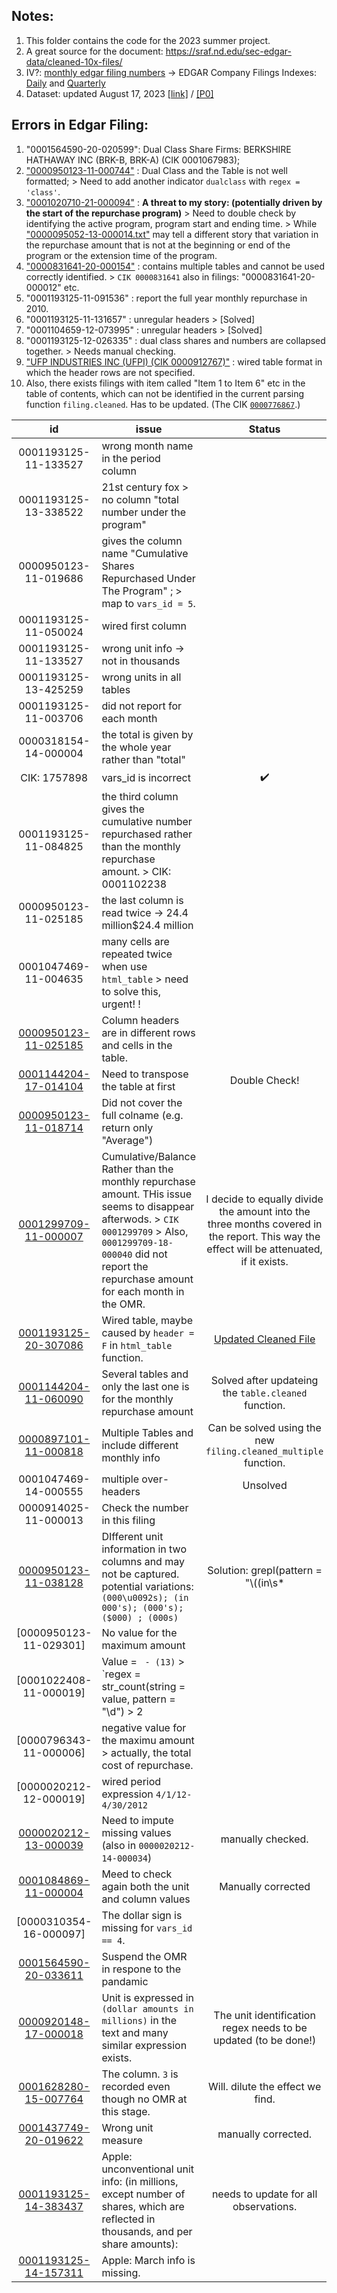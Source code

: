 ## Notes: 
1. This folder contains the code for the 2023 summer project.
2. A great source for the document: https://sraf.nd.edu/sec-edgar-data/cleaned-10x-files/
3. IV?: [monthly edgar filing numbers](https://www.sec.gov/about/sec-docket.shtml) -> EDGAR Company Filings Indexes: [Daily](https://www.sec.gov/Archives/edgar/daily-index/) and [Quarterly](https://www.sec.gov/Archives/edgar/full-index/)
4. Dataset: updated August 17, 2023 [[link]](https:/hongyileoxu.github.io/research/RepurchaseProject/ShaRep_AIA_merge_Aug17_2023.csv) / [[P0]](https:/hongyileoxu.github.io/research/RepurchaseProject/Repurchase_BBAIA_merge_v1b.html)






## Errors in Edgar Filing: 
1. "0001564590-20-020599": Dual Class Share Firms: BERKSHIRE HATHAWAY INC (BRK-B, BRK-A) (CIK 0001067983);
2. ["0000950123-11-000744"](https://www.sec.gov/Archives/edgar/data/5133/000095012311000744/0000950123-11-000744.txt) : Dual Class and the Table is not well formatted; > Need to add another indicator `dualclass` with `regex = 'class'`.
3. ["0001020710-21-000094"](https://www.sec.gov/Archives/edgar/data/1020710/000102071021000094/0001020710-21-000094.txt) : **A threat to my story: (potentially driven by the start of the repurchase program)** > Need to double check by identifying the active program, program start and ending time. > While ["0000095052-13-000014.txt"](https://www.sec.gov/Archives/edgar/data/95052/000009505213000014/0000095052-13-000014.txt) may tell a different story that variation in the repurchase amount that is not at the beginning or end of the program or the extension time of the program.
4. ["0000831641-20-000154"](https://www.sec.gov/Archives/edgar/data/831641/000083164120000154/0000831641-20-000154.txt) : contains multiple tables and cannot be used correctly identified. > `CIK 0000831641` also in filings: "0000831641-20-000012" etc.
5. "0001193125-11-091536" : report the full year monthly repurchase in 2010.
6. "0001193125-11-131657" : unregular headers > [Solved]
7. "0001104659-12-073995" : unregular headers > [Solved]
8. "0001193125-12-026335" : dual class shares and numbers are collapsed together. > Needs manual checking. 
9. ["UFP INDUSTRIES INC (UFPI) (CIK 0000912767)"](https://www.sec.gov/edgar/search/#/dateRange=custom&category=custom&ciks=0000912767&entityName=UFP%2520INDUSTRIES%2520INC%2520(UFPI)%2520(CIK%25200000912767)&startdt=2010-01-01&enddt=2023-08-18&forms=10-K%252C10-KT%252C10-Q%252C10-QT) : wired table format in which the header rows are not specified. 
10. Also, there exists filings with item called "Item 1 to Item 6" etc in the table of contents, which can not be identified in the current parsing function `filing.cleaned`. Has to be updated. (The CIK [`0000776867`](https://www.sec.gov/Archives/edgar/data/0000776867/000077686717000012/0000776867-17-000012-index.html).) 

| id | issue | Status | 
| :---:   | --- |  :---: |
| 0001193125-11-133527 | wrong month name in the period column  | 
| 0001193125-13-338522 | 21st century fox > no column "total number under the program"  | 
| 0000950123-11-019686 | gives the column name "Cumulative Shares Repurchased Under The Program" ; > map to `vars_id = 5`. | 
| 0001193125-11-050024 | wired first column  | 
| 0001193125-11-133527 | wrong unit info -> not in thousands  | 
| 0001193125-13-425259 | wrong units in all tables | 
| 0001193125-11-003706 | did not report for each month | 
| 0000318154-14-000004 | the total is given by the whole year rather than "total" |
| CIK: 1757898 | vars_id is incorrect | ✔️ | 
| 0001193125-11-084825 | the third column gives the cumulative number repurchased rather than the monthly repurchase amount. > CIK: 0001102238 |
| 0000950123-11-025185 | the last column is read twice -> 24.4 million$24.4 million | 
| 0001047469-11-004635 | many cells are repeated twice when use `html_table` > need to solve this, urgent! ! 
| [0000950123-11-025185](https://www.sec.gov/Archives/edgar/data/56679/000095012311025185/0000950123-11-025185.txt) | Column headers are in different rows and cells in the table. | 
| [0001144204-17-014104](https://www.sec.gov/Archives/edgar/data/1130144/000114420417014104/0001144204-17-014104.txt) | Need to transpose the table at first | Double Check! | 
| [0000950123-11-018714](https://www.sec.gov/Archives/edgar/data/917273/000095012311018714/0000950123-11-018714.txt) | Did not cover the full colname (e.g. return only "Average") | 
| [0001299709-11-000007](https://www.sec.gov/Archives/edgar/data/1299709/000129970911000007/0001299709-11-000007.txt) | Cumulative/Balance Rather than the monthly repurchase amount. THis issue seems to disappear afterwods. > `CIK 0001299709` > Also, `0001299709-18-000040` did not report the repurchase amount for each month in the OMR. | I decide to equally divide the amount into the three months covered in the report. This way the effect will be attenuated, if it exists. |
| [0001193125-20-307086](https://www.sec.gov/Archives/edgar/data/1145255/000119312520307086/0001193125-20-307086.txt) | Wired table, maybe caused by `header = F` in `html_table` function. | [Updated Cleaned File](https://github.com/hongyileoxu/hongyileoxu.github.io/blob/3971fa1dcf41da6f542e61aa3552b9e1999e54c6/research/RepurchaseProject/0001193125-20-307086_updated.txt) | 
| [0001144204-11-060090](https://www.sec.gov/Archives/edgar/data/1301611/000114420411060090/0001144204-11-060090.txt) | Several tables and only the last one is for the monthly repurchase amount | Solved after updateing the `table.cleaned` function. | 
| [0000897101-11-000818](https://www.sec.gov/Archives/edgar/data/875355/000089710111000818/0000897101-11-000818.txt) | Multiple Tables and include different monthly info | Can be solved using the new  `filing.cleaned_multiple` function. | 
| 0001047469-14-000555 | multiple over-headers | Unsolved | 
| 0000914025-11-000013 | Check the number in this filing | 
| [0000950123-11-038128](https://www.sec.gov/Archives/edgar/data/48898/000095012311038128/0000950123-11-038128.txt) | DIfferent unit information in two columns and may not be captured. potential variations: `(000\u0092s); (in 000's); (000's); ($000) ; (000s)` | Solution: grepl(pattern = "\\((in\\s*|\\$)?0{3}", x = c("(000\u0092s)", "(in 000's)", "(000's)", "($000)","(000s)", "(in  000")) | 
| [0000950123-11-029301] | No value for the maximum amount | 
| [0001022408-11-000019] | Value = ` - (13)` > `regex = str_count(string = value, pattern = "\\d") > 2 | 
| [0000796343-11-000006] | negative value for the maximu amount > actually, the total cost of repurchase. | 
| [0000020212-12-000019] | wired period expression `4/1/12-4/30/2012` | 
| [0000020212-13-000039](https://www.sec.gov/Archives/edgar/data/20212/000002021213000039/0000020212-13-000039.txt) | Need to impute missing values (also in `0000020212-14-000034`) | manually checked. | 
| [0001084869-11-000004](https://www.sec.gov/Archives/edgar/data/1084869/000108486911000004/0001084869-11-000004.txt) | Meed to check again both the unit and column values | Manually corrected | 
| [0000310354-16-000097] | The dollar sign is missing for `vars_id == 4`. | 
| [0001564590-20-033611](https://www.sec.gov/Archives/edgar/data/110621/000156459020033611/0001564590-20-033611.txt) | Suspend the OMR in respone to the pandamic | 
| [0000920148-17-000018](https://www.sec.gov/Archives/edgar/data/0000920148/000092014817000018/0000920148-17-000018-index.html) | Unit is expressed in `(dollar amounts in millions)` in the text and many similar expression exists. | The unit identification regex needs to be updated (to be done!) | 
| [0001628280-15-007764](https://www.sec.gov/Archives/edgar/data/0001032033/000162828015007764/0001628280-15-007764-index.html) | The column. `3` is recorded even though no OMR at this stage. | Will. dilute the effect we find. |
| [0001437749-20-019622](https://www.sec.gov/Archives/edgar/data/0001084869/000143774920019622/0001437749-20-019622-index.html) | Wrong unit measure | manually corrected. 
| [0001193125-14-383437](https://www.sec.gov/Archives/edgar/data/320193/000119312514383437/0001193125-14-383437.txt) | Apple: unconventional unit info: (in millions, except number of shares, which are reflected in thousands, and per share amounts): | needs to update for all observations. | 
| [0001193125-14-157311](https://www.sec.gov/Archives/edgar/data/320193/000119312514157311/0001193125-14-157311-index.html) | Apple: March info is missing. | 




